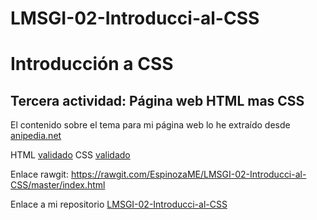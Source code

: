 # LMSGI-02-Introducci-al-CSS

# Introducción a CSS

## Tercera actividad: **Página web HTML mas CSS**

El contenido sobre el tema para mi página web lo he extraído desde [anipedia.net](https://www.anipedia.net/hamsters)

HTML [validado](https://validator.w3.org/nu/?doc=https%3A%2F%2Frawgit.com%2FEspinozaME%2FLMSGI-02-Introducci-al-CSS%2Fmaster%2Findex.html)
CSS [validado](http://jigsaw.w3.org/css-validator/validator?uri=https%3A%2F%2Frawgit.com%2FEspinozaME%2FLMSGI-02-Introducci-al-CSS%2Fmaster%2Findex.html&profile=css3&usermedium=all&warning=1&vextwarning=&lang=es) 

Enlace rawgit: https://rawgit.com/EspinozaME/LMSGI-02-Introducci-al-CSS/master/index.html

Enlace a mi repositorio [LMSGI-02-Introducci-al-CSS](https://github.com/EspinozaME/LMSGI-02-Introducci-al-CSS)

